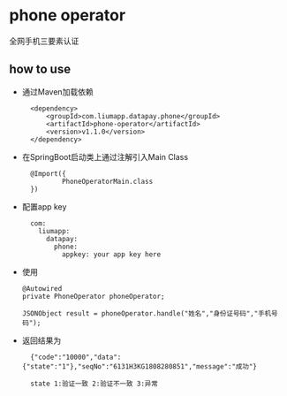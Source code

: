 # phone operator

全网手机三要素认证

## how to use

* 通过Maven加载依赖
                
        <dependency>
            <groupId>com.liumapp.datapay.phone</groupId>
            <artifactId>phone-operator</artifactId>
            <version>v1.1.0</version>
        </dependency>
                    
* 在SpringBoot启动类上通过注解引入Main Class

        @Import({
                PhoneOperatorMain.class
        })        
        
* 配置app key

        com:
          liumapp:
            datapay:
              phone:
                appkey: your app key here
        
* 使用
      
      @Autowired
      private PhoneOperator phoneOperator;
      
      JSONObject result = phoneOperator.handle("姓名","身份证号码","手机号码");
                       
* 返回结果为

        {"code":"10000","data":{"state":"1"},"seqNo":"6131H3KG1808280851","message":"成功"}
        
        state 1:验证一致 2:验证不一致 3:异常
    
    

